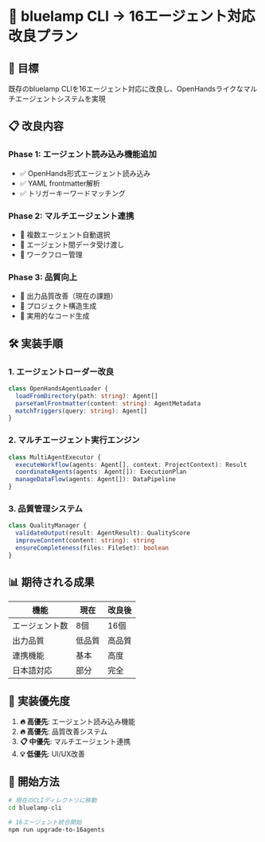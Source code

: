 # 🚀 bluelamp CLI → 16エージェント対応改良プラン

## 🎯 目標
既存のbluelamp CLIを16エージェント対応に改良し、OpenHandsライクなマルチエージェントシステムを実現

## 📋 改良内容

### Phase 1: エージェント読み込み機能追加
- ✅ OpenHands形式エージェント読み込み
- ✅ YAML frontmatter解析
- ✅ トリガーキーワードマッチング

### Phase 2: マルチエージェント連携
- 🔄 複数エージェント自動選択
- 🔄 エージェント間データ受け渡し
- 🔄 ワークフロー管理

### Phase 3: 品質向上
- 🔄 出力品質改善（現在の課題）
- 🔄 プロジェクト構造生成
- 🔄 実用的なコード生成

## 🛠️ 実装手順

### 1. エージェントローダー改良
```typescript
class OpenHandsAgentLoader {
  loadFromDirectory(path: string): Agent[]
  parseYamlFrontmatter(content: string): AgentMetadata
  matchTriggers(query: string): Agent[]
}
```

### 2. マルチエージェント実行エンジン
```typescript
class MultiAgentExecutor {
  executeWorkflow(agents: Agent[], context: ProjectContext): Result
  coordinateAgents(agents: Agent[]): ExecutionPlan
  manageDataFlow(agents: Agent[]): DataPipeline
}
```

### 3. 品質管理システム
```typescript
class QualityManager {
  validateOutput(result: AgentResult): QualityScore
  improveContent(content: string): string
  ensureCompleteness(files: FileSet): boolean
}
```

## 📊 期待される成果

| 機能 | 現在 | 改良後 |
|---|---|---|
| エージェント数 | 8個 | 16個 |
| 出力品質 | 低品質 | 高品質 |
| 連携機能 | 基本 | 高度 |
| 日本語対応 | 部分 | 完全 |

## 🎯 実装優先度

1. **🔥 高優先**: エージェント読み込み機能
2. **🔥 高優先**: 品質改善システム
3. **📋 中優先**: マルチエージェント連携
4. **💡 低優先**: UI/UX改善

## 🚀 開始方法

```bash
# 現在のCLIディレクトリに移動
cd bluelamp-cli

# 16エージェント統合開始
npm run upgrade-to-16agents
```
